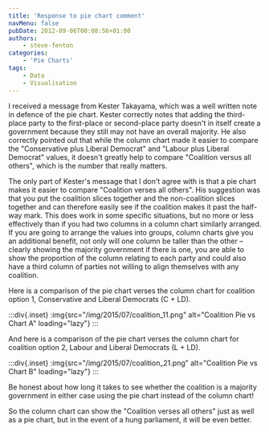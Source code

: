 ```yaml
---
title: 'Response to pie chart comment'
navMenu: false
pubDate: 2012-09-06T00:08:56+01:00
authors:
    - steve-fenton
categories:
    - 'Pie Charts'
tags:
    - Data
    - Visualisation
---
```


I received a message from Kester Takayama, which was a well written note in defence of the pie chart. Kester correctly notes that adding the third-place party to the first-place or second-place party doesn't in itself create a government because they still may not have an overall majority. He also correctly pointed out that while the column chart made it easier to compare the "Conservative plus Liberal Democrat" and "Labour plus Liberal Democrat" values, it doesn't greatly help to compare "Coalition versus all others", which is the number that really matters.

The only part of Kester's message that I don't agree with is that a pie chart makes it easier to compare "Coalition verses all others". His suggestion was that you put the coalition slices together and the non-coalition slices together and can therefore easily see if the coalition makes it past the half-way mark. This does work in some specific situations, but no more or less effectively than if you had two columns in a column chart similarly arranged. If you are going to arrange the values into groups, column charts give you an additional benefit, not only will one column be taller than the other – clearly showing the majority government if there is one, you are able to show the proportion of the column relating to each party and could also have a third column of parties not willing to align themselves with any coalition.

Here is a comparison of the pie chart verses the column chart for coalition option 1, Conservative and Liberal Democrats (C + LD).

:::div{.inset}
:img{src="/img/2015/07/coalition_11.png" alt="Coalition Pie vs Chart A" loading="lazy"}
:::

And here is a comparison of the pie chart verses the column chart for coalition option 2, Labour and Liberal Democrats (L + LD).

:::div{.inset}
:img{src="/img/2015/07/coalition_21.png" alt="Coalition Pie vs Chart B" loading="lazy"}
:::

Be honest about how long it takes to see whether the coalition is a majority government in either case using the pie chart instead of the column chart!

So the column chart can show the "Coalition verses all others" just as well as a pie chart, but in the event of a hung parliament, it will be even better.

